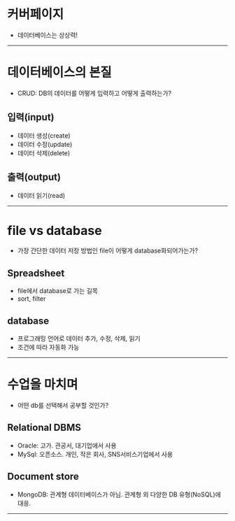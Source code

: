 # 커버페이지
* 데이터베이스는 상상력!

---

# 데이터베이스의 본질
* CRUD: DB의 데이터를 어떻게 입력하고 어떻게 출력하는가?

## 입력(input)
* 데이터 생성(create)
* 데이터 수정(update)
* 데이터 삭제(delete)

## 출력(output)
* 데이터 읽기(read)

---

# file vs database
* 가장 간단한 데이터 저장 방법인 file이 어떻게 database화되어가는가?

## Spreadsheet
* file에서 database로 가는 길목
* sort, filter

## database
* 프로그래밍 언어로 데이터 추가, 수정, 삭제, 읽기
* 조건에 따라 자동화 가능

---

# 수업을 마치며
* 어떤 db를 선택해서 공부할 것인가?

## Relational DBMS
* Oracle: 고가. 관공서, 대기업에서 사용
* MySql: 오픈소스. 개인, 작은 회사, SNS서비스기업에서 사용

## Document store
* MongoDB: 관계형 데이터베이스가 아님. 관계형 외 다양한 DB 유형(NoSQL)에 대응.

---
